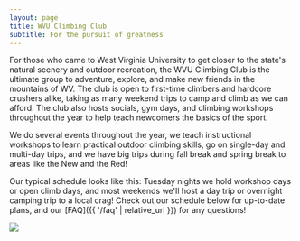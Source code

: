 ```yaml
---
layout: page
title: WVU Climbing Club
subtitle: For the pursuit of greatness
---
```


For those who came to West Virginia University to get closer to the state's natural scenery and outdoor recreation, the WVU Climbing Club is the ultimate group to adventure, explore, and make new friends in the mountains of WV. The club is open to first-time climbers and hardcore crushers alike, taking as many weekend trips to camp and climb as we can afford. The club also hosts socials, gym days, and climbing workshops throughout the year to help teach newcomers the basics of the sport.

We do several events throughout the year, we teach instructional workshops to learn practical outdoor climbing skills, go on single-day and multi-day trips, and we have big trips during fall break and spring break to areas like the New and the Red!

Our typical schedule looks like this: Tuesday nights we hold workshop days or open climb days, and most weekends we'll host a day trip or overnight camping trip to a local crag! Check out our schedule below for up-to-date plans, and our [FAQ]({{ '/faq' | relative_url }}) for any questions!

![](https://calendar.google.com/calendar/u/1/embed?src=wvuclimbingclub@gmail.com&ctz=America/New_York&csspa=1)